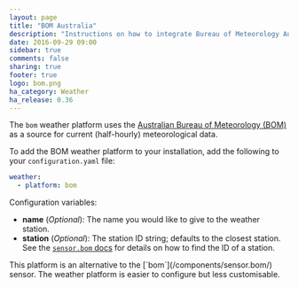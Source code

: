 ```yaml
---
layout: page
title: "BOM Australia"
description: "Instructions on how to integrate Bureau of Meteorology Australia weather conditions into Home Assistant."
date: 2016-09-29 09:00
sidebar: true
comments: false
sharing: true
footer: true
logo: bom.png
ha_category: Weather
ha_release: 0.36
---
```


The `bom` weather platform uses the [Australian Bureau of Meteorology (BOM)](http://www.bom.gov.au) as a source for current (half-hourly) meteorological data.

To add the BOM weather platform to your installation, add the following to your `configuration.yaml` file:

```yaml
weather:
  - platform: bom
```

Configuration variables:

- **name** (*Optional*): The name you would like to give to the weather station.
- **station** (*Optional*): The station ID string; defaults to the closest station.  See the [`sensor.bom` docs](/components/sensor.bom/) for details on how to find the ID of a station.

<p class='note'>
This platform is an alternative to the [`bom`](/components/sensor.bom/) sensor.
The weather platform is easier to configure but less customisable.
</p>
